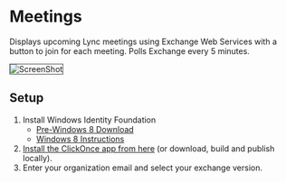 Meetings
========


Displays upcoming Lync meetings using Exchange Web Services with a button to join for each meeting. Polls Exchange every 5 minutes.
>
<img alt="ScreenShot" src="https://raw.github.com/gotdibbs/Meetings/master/Screenshot.png" style="border: 1px solid #444;" />

Setup
-----

1. Install Windows Identity Foundation
    - [Pre-Windows 8 Download](http://www.microsoft.com/en-us/download/details.aspx?id=17331)
	- [Windows 8 Instructions](http://www.stratospher.es/blog/post/installing-windows-identity-foundation-on-windows-8-the-certificate-for-the-signer-of-the-message-is-invalid-or-not-found)
2. [Install the ClickOnce app from here](https://raw.github.com/gotdibbs/Meetings/master/ClickOnce/setup.exe) (or download, build and publish locally).
3. Enter your organization email and select your exchange version.

